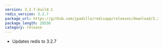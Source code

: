 ```yaml
---
version: 3.2.7-build.1
redis_version: 3.2.7
package_url: https://github.com/jpadilla/redisapp/releases/download/3.2.7-build.1/Redis.zip
package_length: 20536
category: release
---
```

- Updates redis to 3.2.7

